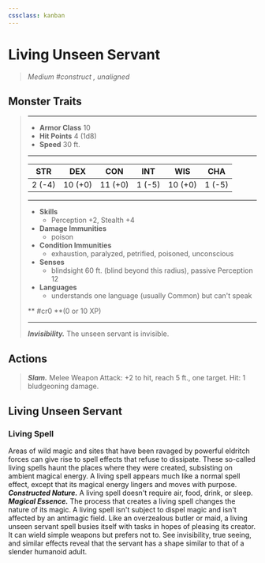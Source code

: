 ```yaml
---
cssclass: kanban
---
```


# Living Unseen Servant
>*Medium #construct , unaligned*
## Monster Traits
>___
>- **Armor Class** 10
>- **Hit Points** 4 (1d8)
>- **Speed** 30 ft.
>___
>|STR|DEX|CON|INT|WIS|CHA|
>|:---:|:---:|:---:|:---:|:---:|:---:|
>|2 (-4)|10 (+0)|11 (+0)|1 (-5)|10 (+0)|1 (-5)|
>___
>- **Skills**
>	 - Perception +2, Stealth +4
>- **Damage Immunities**
>	 - poison
>- **Condition Immunities**
>	 - exhaustion, paralyzed, petrified, poisoned, unconscious
>- **Senses**
>	 - blindsight 60 ft. (blind beyond this radius), passive Perception 12
>- **Languages**
>	 - understands one language (usually Common) but can't speak
>
> ** #cr0 **(0 or 10 XP)
>___
>***Invisibility.*** The unseen servant is invisible.  
>
## Actions
>***Slam.*** Melee Weapon Attack: +2 to hit, reach 5 ft., one target. Hit: 1 bludgeoning damage.
## Living Unseen Servant
### Living Spell
Areas of wild magic and sites that have been ravaged by powerful eldritch forces can give rise to spell effects that refuse to dissipate. These so-called living spells haunt the places where they were created, subsisting on ambient magical energy.
A living spell appears much like a normal spell effect, except that its magical energy lingers and moves with purpose.
***Constructed Nature.*** A living spell doesn't require air, food, drink, or sleep.
***Magical Essence.*** The process that creates a living spell changes the nature of its magic. A living spell isn't subject to dispel magic and isn't affected by an antimagic field.
Like an overzealous butler or maid, a living unseen servant spell busies itself with tasks in hopes of pleasing its creator. It can wield simple weapons but prefers not to. See invisibility, true seeing, and similar effects reveal that the servant has a shape similar to that of a slender humanoid adult.